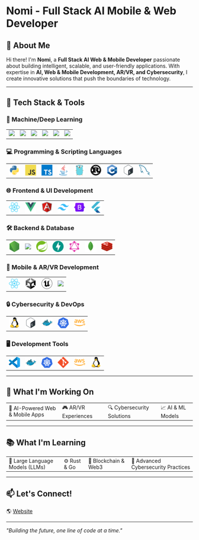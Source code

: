 # **Nomi - Full Stack AI Mobile & Web Developer**

## 🚀 About Me

Hi there! I'm **Nomi**, a **Full Stack AI Web & Mobile Developer** passionate about building intelligent, scalable, and user-friendly applications. With expertise in **AI, Web & Mobile Development, AR/VR, and Cybersecurity**, I create innovative solutions that push the boundaries of technology.

---

## 🔧 Tech Stack & Tools

### 🤖 Machine/Deep Learning

<table>
<tr>
<td><img src="https://cdn.jsdelivr.net/gh/devicons/devicon/icons/tensorflow/tensorflow-original.svg" width="30"></td>
<td><img src="https://cdn.jsdelivr.net/gh/devicons/devicon/icons/pytorch/pytorch-original.svg" width="30"></td>
<td><img src="https://cdn.jsdelivr.net/gh/devicons/devicon/icons/scikitlearn/scikitlearn-original.svg" width="30"></td>
<td><img src="https://cdn.jsdelivr.net/gh/devicons/devicon/icons/numpy/numpy-original.svg" width="30"></td>
<td><img src="https://cdn.jsdelivr.net/gh/devicons/devicon/icons/pandas/pandas-original.svg" width="30"></td>
<td><img src="https://cdn.jsdelivr.net/gh/devicons/devicon/icons/keras/keras-original.svg" width="30"></td>
</tr>
</table>

### 💻 Programming & Scripting Languages

<table>
<tr>
<td><img src="https://github.com/devicons/devicon/blob/master/icons/python/python-original.svg" width="30"></td>
<td><img src="https://github.com/devicons/devicon/blob/master/icons/javascript/javascript-original.svg" width="30"></td>
<td><img src="https://github.com/devicons/devicon/blob/master/icons/typescript/typescript-original.svg" width="30"></td>
<td><img src="https://github.com/devicons/devicon/blob/master/icons/java/java-original.svg" width="30"></td>
<td><img src="https://github.com/devicons/devicon/blob/master/icons/go/go-original.svg" width="30"></td>
<td><img src="https://github.com/devicons/devicon/blob/master/icons/rust/rust-original.svg" width="30"></td>
<td><img src="https://github.com/devicons/devicon/blob/master/icons/cplusplus/cplusplus-original.svg" width="30"></td>
<td><img src="https://github.com/devicons/devicon/blob/master/icons/bash/bash-original.svg" width="30"></td>
<td><img src="https://github.com/devicons/devicon/blob/master/icons/mysql/mysql-original.svg" width="30"></td>
</tr>
</table>

### 🌐 Frontend & UI Development

<table>
<tr>
<td><img src="https://github.com/devicons/devicon/blob/master/icons/react/react-original.svg" width="30"></td>
<td><img src="https://github.com/devicons/devicon/blob/master/icons/vuejs/vuejs-original.svg" width="30"></td>
<td><img src="https://github.com/devicons/devicon/blob/master/icons/angularjs/angularjs-original.svg" width="30"></td>
<td><img src="https://github.com/devicons/devicon/blob/master/icons/tailwindcss/tailwindcss-original.svg" width="30"></td>
<td><img src="https://github.com/devicons/devicon/blob/master/icons/bootstrap/bootstrap-original.svg" width="30"></td>
<td><img src="https://github.com/devicons/devicon/blob/master/icons/flutter/flutter-original.svg" width="30"></td>
</tr>
</table>

### 🛠 Backend & Database

<table>
<tr>
<td><img src="https://github.com/devicons/devicon/blob/master/icons/nodejs/nodejs-original.svg" width="30"></td>
<td><img src="https://cdn.jsdelivr.net/gh/devicons/devicon/icons/django/django-plain.svg" width="30"></td>
<td><img src="https://github.com/devicons/devicon/blob/master/icons/spring/spring-original.svg" width="30"></td>
<td><img src="https://github.com/devicons/devicon/blob/master/icons/fastapi/fastapi-original.svg" width="30"></td>
<td><img src="https://github.com/devicons/devicon/blob/master/icons/graphql/graphql-plain.svg" width="30"></td>
<td><img src="https://github.com/devicons/devicon/blob/master/icons/mongodb/mongodb-original.svg" width="30"></td>
<td><img src="https://github.com/devicons/devicon/blob/master/icons/redis/redis-original.svg" width="30"></td>
</tr>
</table>

### 📱 Mobile & AR/VR Development

<table>
<tr>
<td><img src="https://github.com/devicons/devicon/blob/master/icons/react/react-original.svg" width="30"></td>
<td><img src="https://github.com/devicons/devicon/blob/master/icons/unity/unity-original.svg" width="30"></td>
<td><img src="https://github.com/devicons/devicon/blob/master/icons/unrealengine/unrealengine-original.svg" width="30"></td>
<td><img src="https://avatars.githubusercontent.com/u/34385910?s=200&v=4" width="30"></td>
</tr>
</table>

### 🔒 Cybersecurity & DevOps

<table>
<tr>
<td><img src="https://github.com/devicons/devicon/blob/master/icons/linux/linux-original.svg" width="30"></td>
<td><img src="https://github.com/devicons/devicon/blob/master/icons/bash/bash-original.svg" width="30"></td>
<td><img src="https://github.com/devicons/devicon/blob/master/icons/docker/docker-original.svg" width="30"></td>
<td><img src="https://github.com/devicons/devicon/blob/master/icons/kubernetes/kubernetes-plain.svg" width="30"></td>
<td><img src="https://github.com/devicons/devicon/blob/master/icons/amazonwebservices/amazonwebservices-plain-wordmark.svg" width="30"></td>
</tr>
</table>

### 🖥 Development Tools

<table>
<tr>
<td><img src="https://github.com/devicons/devicon/blob/master/icons/vscode/vscode-original.svg" width="30"></td>
<td><img src="https://github.com/devicons/devicon/blob/master/icons/docker/docker-original.svg" width="30"></td>
<td><img src="https://github.com/devicons/devicon/blob/master/icons/kubernetes/kubernetes-plain.svg" width="30"></td>
<td><img src="https://github.com/devicons/devicon/blob/master/icons/git/git-original.svg" width="30"></td>
<td><img src="https://github.com/devicons/devicon/blob/master/icons/amazonwebservices/amazonwebservices-plain-wordmark.svg" width="30">
<td><img src="https://github.com/devicons/devicon/blob/master/icons/linux/linux-original.svg" width="30"></td>
</tr>
</table>

---

## 🚀 What I'm Working On

<table>
<tr>
<td>🤖 AI-Powered Web & Mobile Apps</td>
<td>🎮 AR/VR Experiences</td>
<td>🔍 Cybersecurity Solutions</td>
<td>📈 AI & ML Models</td>
</tr>
</table>

---

## 📚 What I'm Learning

<table>
<tr>
<td>🧠 Large Language Models (LLMs)</td>
<td>⚙️ Rust & Go</td>
<td>🔗 Blockchain & Web3</td>
<td>🔐 Advanced Cybersecurity Practices</td>
</tr>
</table>

---

## 📫 Let's Connect!

🌎 [Website](https://seedinov.com)

---

*"Building the future, one line of code at a time."*

